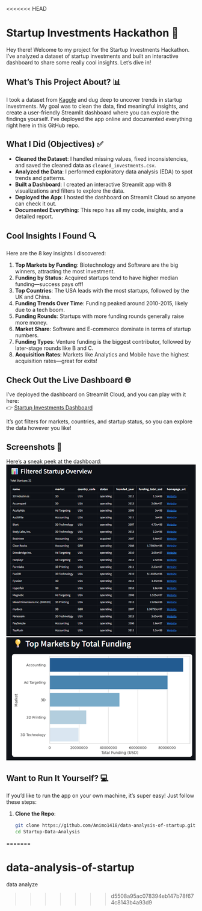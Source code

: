 <<<<<<< HEAD
# Startup Investments Hackathon 🚀

Hey there! Welcome to my project for the Startup Investments Hackathon. I’ve analyzed a dataset of startup investments and built an interactive dashboard to share some really cool insights. Let’s dive in!

## What’s This Project About? 📊
I took a dataset from [Kaggle](https://www.kaggle.com/datasets/arindam235/startup-investments-crunchbase) and dug deep to uncover trends in startup investments. My goal was to clean the data, find meaningful insights, and create a user-friendly Streamlit dashboard where you can explore the findings yourself. I’ve deployed the app online and documented everything right here in this GitHub repo.

## What I Did (Objectives) ✅
- **Cleaned the Dataset**: I handled missing values, fixed inconsistencies, and saved the cleaned data as `cleaned_investments.csv`.
- **Analyzed the Data**: I performed exploratory data analysis (EDA) to spot trends and patterns.
- **Built a Dashboard**: I created an interactive Streamlit app with 8 visualizations and filters to explore the data.
- **Deployed the App**: I hosted the dashboard on Streamlit Cloud so anyone can check it out.
- **Documented Everything**: This repo has all my code, insights, and a detailed report.

## Cool Insights I Found 🔍
Here are the 8 key insights I discovered:
1. **Top Markets by Funding**: Biotechnology and Software are the big winners, attracting the most investment.
2. **Funding by Status**: Acquired startups tend to have higher median funding—success pays off!
3. **Top Countries**: The USA leads with the most startups, followed by the UK and China.
4. **Funding Trends Over Time**: Funding peaked around 2010-2015, likely due to a tech boom.
5. **Funding Rounds**: Startups with more funding rounds generally raise more money.
6. **Market Share**: Software and E-commerce dominate in terms of startup numbers.
7. **Funding Types**: Venture funding is the biggest contributor, followed by later-stage rounds like B and C.
8. **Acquisition Rates**: Markets like Analytics and Mobile have the highest acquisition rates—great for exits!

## Check Out the Live Dashboard 🌐
I’ve deployed the dashboard on Streamlit Cloud, and you can play with it here:  
👉 [Startup Investments Dashboard](https://animo1418-data-analysis-of-startup-app-fkfeec.streamlit.app/)

It’s got filters for markets, countries, and startup status, so you can explore the data however you like!

## Screenshots 📸
Here’s a sneak peek at the dashboard:  
![Dashboard Overview](screenshots/dashboard.png)  
![Top Markets by Funding](screenshots/top_markets.png)

## Want to Run It Yourself? 💻
If you’d like to run the app on your own machine, it’s super easy! Just follow these steps:

1. **Clone the Repo**:
   ```bash
   git clone https://github.com/Animo1418/data-analysis-of-startup.git
   cd Startup-Data-Analysis
   
=======
# data-analysis-of-startup
data analyze
>>>>>>> d5508a95ac078394eb147b78f674c8143b4a93d9
